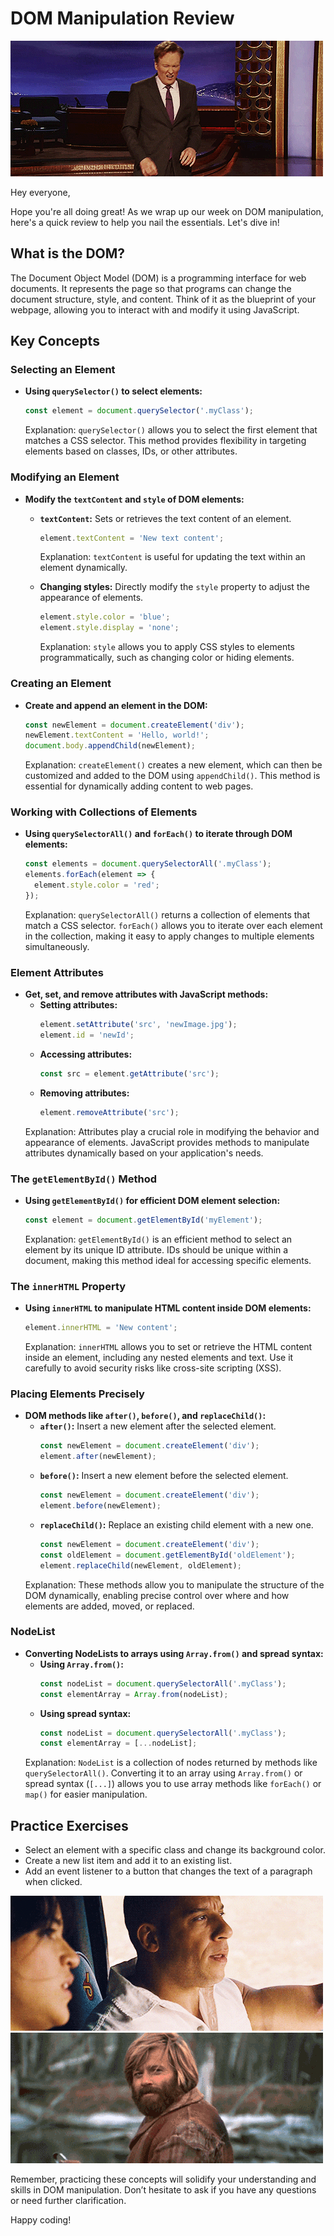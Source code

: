 # DOM Manipulation Review

![Alt Text](./img/conon-ob.gif)

Hey everyone,

Hope you're all doing great! As we wrap up our week on DOM manipulation, here's a quick review to help you nail the essentials. Let's dive in!

## What is the DOM?
The Document Object Model (DOM) is a programming interface for web documents. It represents the page so that programs can change the document structure, style, and content. Think of it as the blueprint of your webpage, allowing you to interact with and modify it using JavaScript.

## Key Concepts

### Selecting an Element
- **Using `querySelector()` to select elements:**
  ```javascript
  const element = document.querySelector('.myClass');
  ```
  Explanation: `querySelector()` allows you to select the first element that matches a CSS selector. This method provides flexibility in targeting elements based on classes, IDs, or other attributes.

### Modifying an Element
- **Modify the `textContent` and `style` of DOM elements:**
  - **`textContent`:** Sets or retrieves the text content of an element.
    ```javascript
    element.textContent = 'New text content';
    ```
    Explanation: `textContent` is useful for updating the text within an element dynamically.
  
  - **Changing styles:** Directly modify the `style` property to adjust the appearance of elements.
    ```javascript
    element.style.color = 'blue';
    element.style.display = 'none';
    ```
    Explanation: `style` allows you to apply CSS styles to elements programmatically, such as changing color or hiding elements.

### Creating an Element
- **Create and append an element in the DOM:**
  ```javascript
  const newElement = document.createElement('div');
  newElement.textContent = 'Hello, world!';
  document.body.appendChild(newElement);
  ```
  Explanation: `createElement()` creates a new element, which can then be customized and added to the DOM using `appendChild()`. This method is essential for dynamically adding content to web pages.

### Working with Collections of Elements
- **Using `querySelectorAll()` and `forEach()` to iterate through DOM elements:**
  ```javascript
  const elements = document.querySelectorAll('.myClass');
  elements.forEach(element => {
    element.style.color = 'red';
  });
  ```
  Explanation: `querySelectorAll()` returns a collection of elements that match a CSS selector. `forEach()` allows you to iterate over each element in the collection, making it easy to apply changes to multiple elements simultaneously.

### Element Attributes
- **Get, set, and remove attributes with JavaScript methods:**
  - **Setting attributes:**
    ```javascript
    element.setAttribute('src', 'newImage.jpg');
    element.id = 'newId';
    ```
  - **Accessing attributes:**
    ```javascript
    const src = element.getAttribute('src');
    ```
  - **Removing attributes:**
    ```javascript
    element.removeAttribute('src');
    ```
  Explanation: Attributes play a crucial role in modifying the behavior and appearance of elements. JavaScript provides methods to manipulate attributes dynamically based on your application's needs.

### The `getElementById()` Method
- **Using `getElementById()` for efficient DOM element selection:**
  ```javascript
  const element = document.getElementById('myElement');
  ```
  Explanation: `getElementById()` is an efficient method to select an element by its unique ID attribute. IDs should be unique within a document, making this method ideal for accessing specific elements.

### The `innerHTML` Property
- **Using `innerHTML` to manipulate HTML content inside DOM elements:**
  ```javascript
  element.innerHTML = 'New content';
  ```
  Explanation: `innerHTML` allows you to set or retrieve the HTML content inside an element, including any nested elements and text. Use it carefully to avoid security risks like cross-site scripting (XSS).

### Placing Elements Precisely
- **DOM methods like `after()`, `before()`, and `replaceChild()`:**
  - **`after()`:** Insert a new element after the selected element.
    ```javascript
    const newElement = document.createElement('div');
    element.after(newElement);
    ```
  - **`before()`:** Insert a new element before the selected element.
    ```javascript
    const newElement = document.createElement('div');
    element.before(newElement);
    ```
  - **`replaceChild()`:** Replace an existing child element with a new one.
    ```javascript
    const newElement = document.createElement('div');
    const oldElement = document.getElementById('oldElement');
    element.replaceChild(newElement, oldElement);
    ```
  Explanation: These methods allow you to manipulate the structure of the DOM dynamically, enabling precise control over where and how elements are added, moved, or replaced.

### NodeList
- **Converting NodeLists to arrays using `Array.from()` and spread syntax:**
  - **Using `Array.from()`:**
    ```javascript
    const nodeList = document.querySelectorAll('.myClass');
    const elementArray = Array.from(nodeList);
    ```
  - **Using spread syntax:**
    ```javascript
    const nodeList = document.querySelectorAll('.myClass');
    const elementArray = [...nodeList];
    ```
  Explanation: `NodeList` is a collection of nodes returned by methods like `querySelectorAll()`. Converting it to an array using `Array.from()` or spread syntax (`[...]`) allows you to use array methods like `forEach()` or `map()` for easier manipulation.

## Practice Exercises
- Select an element with a specific class and change its background color.
- Create a new list item and add it to an existing list.
- Add an event listener to a button that changes the text of a paragraph when clicked.

![Alt Text](./img/dom.gif) ![Alt Text](./img/headnod.gif)

Remember, practicing these concepts will solidify your understanding and skills in DOM manipulation. Don’t hesitate to ask if you have any questions or need further clarification.

Happy coding!
